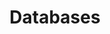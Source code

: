 ---
title: Databases

slides:

  - class: title-slide
    content: |

      # Databases
      _Storing your app data_




  - content: |
  
      ## Creating a Database

      First step, creating a thing!


  - content: |

      ### Create a project folder

      Create a folder called **message-board** in a 
      safe place where you usually save projects.


  - content: |

      ### Open SQLite Studio

      ![SQLite Studio main screen](assets/images/sqlite-studio-main-screen.png){:height="350"}

      [SQLite Studio](http://sqlitestudio.pl/?act=download){:target="_blank"} should already be installed.
      Open it up so we can get started!


  - content: |

      ### Click "Add a database"

      ![The "Add Database" button is a small grey cylinder with a green plus sign on it](assets/images/sqlite-studio-add-database-button.png){:height="350"}

      Click the "Add a database" button 
      at the top left of the app.


  - content: |

      ### Click "Create new database file"

      ![The button to create a new database is a green circle with a plus sign](assets/images/sqlite-studio-create-database-button.png){:height="350"}

      Click the "Create a new database file" button
      to the right of the File input box.


  - content: |

      ### Navigate to your project folder

      ![Find the folder you are using for your project and navigate inside it](assets/images/sqlite-studio-navigate-to-project.png){:height="350"}

      Use the file explorer to find your project
      and navigate inside the project folder.


  - content: |

      ### Enter a file name for your database

      ![Enter a file name with the file extension .db](assets/images/sqlite-studio-name-database-file.png){:height="350"}

      Enter a name for your database file,
      using the file extension `.db`.


  - content: |

      ### Save the file

      ![The save button at the bottom right of the window](assets/images/sqlite-studio-file-save-button.png){:height="350"}

      Click the "Save" button to save your new database file.


  - content: |

      ### Press OK

      ![The OK button is at the bottom right of the window](assets/images/sqlite-studio-open-database-ok-button.png){:height="350"}

      Click the "OK" button at the bottom right
      to open the database in SQLite Studio


  - content: |

      ### Select your database in the sidebar

      ![Databases are listed down the left of the window](assets/images/sqlite-studio-database-list.png){:height="350"}

      Click on your database in the sidebar to select it.


  - content: |

      ### Connect to the database

      ![The connect button is the first icon in the top button bar](assets/images/sqlite-studio-connect-db-button.png){:height="350"}

      Once the database is selected, 
      click the "Connect" button.

    notes: |

      Alternatively, you can double-click the database name in the sidebar.


  - content: |

      ### The "Tables" and "Views" options should be visible

      ![A connected database will have Tables and Views listed beneath it](assets/images/sqlite-studio-connected-db.png){:height="350"}

      A connected database will display the Tables and Views
      under the database name in the sidebar.


  - content: |

      ### Disconnecting the database

      ![The disconnect button is the second icon in the top button bar](assets/images/sqlite-studio-disconnect-db.png){:height="350"}

      Select the database in the sidebar, 
      then click the "Disconnect" button.






  - content: |

      ## Creating a database using the shell

      We can do the same database creation process 
      using the command line, which can be a lot faster 
      once you get used to it.


  - content: |

      ### Open the command line

      Open the Command Line app (cmd),
      or Terminal if you're using OSX.


  - content: |

      ### Navigate to your project folder

      Use `cd` to change directory into your project folder.


  - content: |

      ### Open the new database

      ```bash
      sqlite3 messenger.db
      ```
      {:.big-code}

      Type `sqlite3` followed by the database file name
      you would like to use, and press enter.

    notes: |

      This command opens a connection to the file you specify, but it doesn't permanently save the file.

      Executing this command only expresses your _intention_ to create a new database. The database file you specify will be a temp file until you execute an additional command to initialise the database.


  - content: |

      ### Initialise the database

      ```bash
      .databases
      ```
      {:.big-code}

      Type `.databases` and press enter to initialise the database.

    notes: |
      This step creates the permanent database file and confirms its location.

      The `.databases` command is optional - if we immediately ran a query, such as creating a table, it would have the same effect of permanently saving the database.

      Sqlite does not automatically allow us to create an empty database by default.

      Using this command simply allows us to save the database without anything in it.

      


  - content: |

      ### Close the connection

      ```bash
      .exit
      ```

      Type `.exit` and press enter 
      to close the database connection.



  - content: |

      ### Check that the file exists

      ```bash
      ls
      ```

      Type `ls` on OSX or `dir` on Windows and press enter.
      The file `messenger.db` should be listed.






  - content: |

      ## Naming your Database

      Use file naming consistent with the rest of your project,
      most likely `hyphenated-names` or `underscore_names`.


    notes: |

      For the database file name you should use naming conventions consistent with the rest of your project.

      For a web project, that means `hyphenated-names` or `underscore_names`.

      HTML and JavaScript usually use hyphenated naming, while Python projects often use underscores. Since a database is more on the Python side of our project, it would be logical to use underscores rather than hyphens.

      In the end this decision is up to you, just make sure you're consistent!

      Different rules apply once we get _inside_ the database! We'll get to those rules shortly.


  - content: |

      ### Use a name relevant to the project

      Your database file name should be based on your project name.

      Try to avoid generic names like `database.db` or `mydata.db`.

    notes: |

      To decide if your database name is a good one, try asking the question:

      "If I found this database file on my desktop in 6 months would I know which project it was from?"

      Use a name which makes your database identifiable with or without the project.


  - content: |

      ### Names should be alphanumeric

      Use letters with underscores or hyphens only.

      Numbers can be used, but should be avoided where possible!

    notes: |

      Some examples of good database names:

      - `messenger.db`
      - `local-user-data.db`
      - `sports_day_planner.db`

      You may use a number if it is part of the project name:

      - `things2do.db`
      - `4sale.db`

      But don't keep multiple versions of your databases:

      - `party_planner_v2.db` - no!
      - `booking-system-final.db` - yuck!
      - `treasure-hunter2.db` - don't do it!


  - content: |

      ### Names should be all lowercase

      No capital letters here! Use all lowercase letters.

    notes: |

      Your database will still work fine if you don't follow this rule, but it's good practice to be consistent.

      When programming, one of the most common typos is forgetting to match the capitalisation of file names in the code with the actual file name. Using all lowercase all the time helps to avoid this issue.

      Also, some operating systems ignore letter case while others are very specific!

      Consistency helps us minimise potential problems or errors.


  - content: |

      ### Use underscores or hyphens instead of spaces

      For the database file name you should use naming
      conventions consistent with the rest of your project.






  - content: |

      ## Structural Overview

      Let's look briefly at how a SQLite database 
      works and what is stored inside it.


  - content: |

      ### SQLite databases are a standalone file

      This means you can copy it, paste it, delete it,
      email it, just like any other file.


  - content: |

      ### Use one database per project

      All the data for your whole app is stored in a 
      single database, with organised data inside.


  - content: |

      ### A single database has many tables

      A database is a collection of tables. 
      Each table stores a specific type of data.
    
    notes: |

      Data is not stored directly inside the database, 
      but always another level down, inside a table.

      All data in a database must be stored inside a table.


  - content: |

      ### Data can be treated independently of the database

      The structure of a database is defined 
      independently of the data stored within it.







  - content: |

      ## Access Permissions

      Protecting a SQLite database with a password
      encrypts all the data stored inside.


  - content: |

      ### There is no password protection by default

      SQLite databases are open and unencrypted by default.


  - content: |

      ### A password can be added using Python

      Encryption can only be enabled by reading the file
      from a script and including a command.


  - content: |

      ### SQLite Studio can not open encrypted databases

      A very sad side effect of encrypting your database
      is that free SQLite GUI programs can't open them.





  - content: |

      ## Challenge: New project with SQLite Studio

      **Use SQLite Studio** to create a new project called 
      "SuperChat" containing a new SQLite database.

      Make sure to use correct naming conventions!




  - content: |

      ## Challenge: New project with the shell

      Use shell commands to create a new project called 
      "Bake Sale Manager" containing a new SQLite database.

      Make sure to use correct naming conventions!


  - content: |

      ## Challenge: Edit with SQLite Studio

      Use SQLite Studio to open and connect to your 
      "Bake Sale Manager" database created using the shell.




  - content: |

      ## What we learned about databases

      - **Creating**
        We can create using the command line or SQLite Studio.
      - **Naming**
        File name should be consistent with other project files.
      - **Structure**
        A database contains tables which contain actual data.
      - **Permissions**
        Password protecting a SQLite database is frustrating.
      {:.flex-list}







  - content: |

      ![Thumbs Up!]([[BASE_URL]]/theme/assets/images/thumbs-up.svg){: height="200"}

      ## Databases: Complete!

      [Take me to the next chapter!](table-planning.html)







---